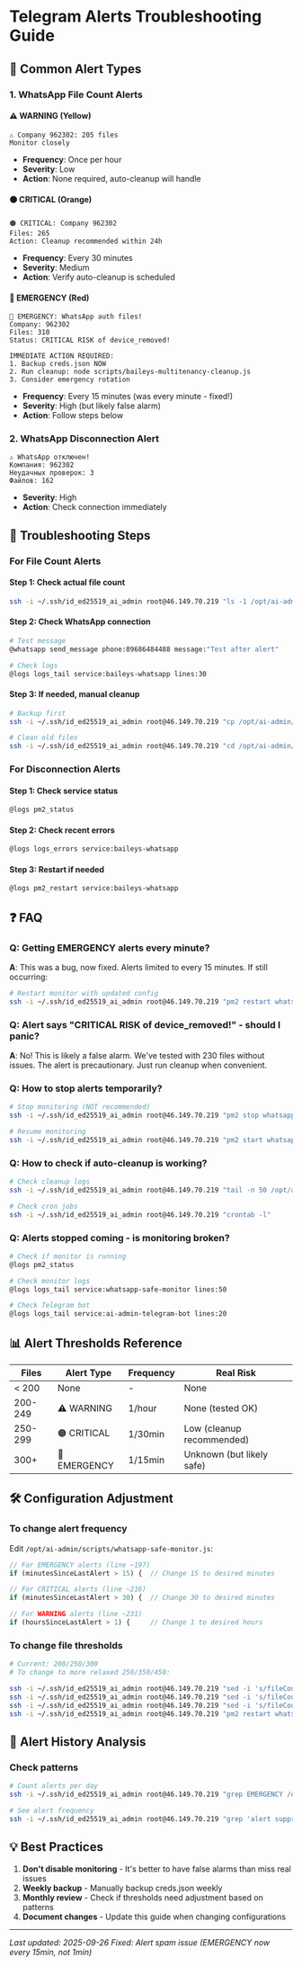 # Telegram Alerts Troubleshooting Guide

## 🚨 Common Alert Types

### 1. WhatsApp File Count Alerts

#### ⚠️ WARNING (Yellow)
```
⚠️ Company 962302: 205 files
Monitor closely
```
- **Frequency**: Once per hour
- **Severity**: Low
- **Action**: None required, auto-cleanup will handle

#### 🟠 CRITICAL (Orange)
```
🟠 CRITICAL: Company 962302
Files: 265
Action: Cleanup recommended within 24h
```
- **Frequency**: Every 30 minutes
- **Severity**: Medium
- **Action**: Verify auto-cleanup is scheduled

#### 🔴 EMERGENCY (Red)
```
🔴 EMERGENCY: WhatsApp auth files!
Company: 962302
Files: 310
Status: CRITICAL RISK of device_removed!

IMMEDIATE ACTION REQUIRED:
1. Backup creds.json NOW
2. Run cleanup: node scripts/baileys-multitenancy-cleanup.js
3. Consider emergency rotation
```
- **Frequency**: Every 15 minutes (was every minute - fixed!)
- **Severity**: High (but likely false alarm)
- **Action**: Follow steps below

### 2. WhatsApp Disconnection Alert
```
⚠️ WhatsApp отключен!
Компания: 962302
Неудачных проверок: 3
Файлов: 162
```
- **Severity**: High
- **Action**: Check connection immediately

## 🔧 Troubleshooting Steps

### For File Count Alerts

#### Step 1: Check actual file count
```bash
ssh -i ~/.ssh/id_ed25519_ai_admin root@46.149.70.219 "ls -1 /opt/ai-admin/baileys_sessions/company_962302/ | wc -l"
```

#### Step 2: Check WhatsApp connection
```bash
# Test message
@whatsapp send_message phone:89686484488 message:"Test after alert"

# Check logs
@logs logs_tail service:baileys-whatsapp lines:30
```

#### Step 3: If needed, manual cleanup
```bash
# Backup first
ssh -i ~/.ssh/id_ed25519_ai_admin root@46.149.70.219 "cp /opt/ai-admin/baileys_sessions/company_962302/creds.json /opt/ai-admin/baileys_sessions/company_962302/creds.json.backup.$(date +%Y%m%d)"

# Clean old files
ssh -i ~/.ssh/id_ed25519_ai_admin root@46.149.70.219 "cd /opt/ai-admin/baileys_sessions/company_962302 && find . -name 'lid-mapping-*' -type f -mtime +1 -delete && find . -name 'sender-key-*' -type f -mtime +1 -delete"
```

### For Disconnection Alerts

#### Step 1: Check service status
```bash
@logs pm2_status
```

#### Step 2: Check recent errors
```bash
@logs logs_errors service:baileys-whatsapp
```

#### Step 3: Restart if needed
```bash
@logs pm2_restart service:baileys-whatsapp
```

## ❓ FAQ

### Q: Getting EMERGENCY alerts every minute?
**A**: This was a bug, now fixed. Alerts limited to every 15 minutes. If still occurring:
```bash
# Restart monitor with updated config
ssh -i ~/.ssh/id_ed25519_ai_admin root@46.149.70.219 "pm2 restart whatsapp-safe-monitor"
```

### Q: Alert says "CRITICAL RISK of device_removed!" - should I panic?
**A**: No! This is likely a false alarm. We've tested with 230 files without issues. The alert is precautionary. Just run cleanup when convenient.

### Q: How to stop alerts temporarily?
```bash
# Stop monitoring (NOT recommended)
ssh -i ~/.ssh/id_ed25519_ai_admin root@46.149.70.219 "pm2 stop whatsapp-safe-monitor"

# Resume monitoring
ssh -i ~/.ssh/id_ed25519_ai_admin root@46.149.70.219 "pm2 start whatsapp-safe-monitor"
```

### Q: How to check if auto-cleanup is working?
```bash
# Check cleanup logs
ssh -i ~/.ssh/id_ed25519_ai_admin root@46.149.70.219 "tail -n 50 /opt/ai-admin/logs/auto-cleanup-trigger.log"

# Check cron jobs
ssh -i ~/.ssh/id_ed25519_ai_admin root@46.149.70.219 "crontab -l"
```

### Q: Alerts stopped coming - is monitoring broken?
```bash
# Check if monitor is running
@logs pm2_status

# Check monitor logs
@logs logs_tail service:whatsapp-safe-monitor lines:50

# Check Telegram bot
@logs logs_tail service:ai-admin-telegram-bot lines:20
```

## 📊 Alert Thresholds Reference

| Files | Alert Type | Frequency | Real Risk |
|-------|-----------|-----------|-----------|
| < 200 | None | - | None |
| 200-249 | ⚠️ WARNING | 1/hour | None (tested OK) |
| 250-299 | 🟠 CRITICAL | 1/30min | Low (cleanup recommended) |
| 300+ | 🔴 EMERGENCY | 1/15min | Unknown (but likely safe) |

## 🛠️ Configuration Adjustment

### To change alert frequency
Edit `/opt/ai-admin/scripts/whatsapp-safe-monitor.js`:
```javascript
// For EMERGENCY alerts (line ~197)
if (minutesSinceLastAlert > 15) {  // Change 15 to desired minutes

// For CRITICAL alerts (line ~216)
if (minutesSinceLastAlert > 30) {  // Change 30 to desired minutes

// For WARNING alerts (line ~231)
if (hoursSinceLastAlert > 1) {     // Change 1 to desired hours
```

### To change file thresholds
```bash
# Current: 200/250/300
# To change to more relaxed 250/350/450:

ssh -i ~/.ssh/id_ed25519_ai_admin root@46.149.70.219 "sed -i 's/fileCountWarning: 200/fileCountWarning: 250/g' /opt/ai-admin/scripts/whatsapp-safe-monitor.js"
ssh -i ~/.ssh/id_ed25519_ai_admin root@46.149.70.219 "sed -i 's/fileCountCritical: 250/fileCountCritical: 350/g' /opt/ai-admin/scripts/whatsapp-safe-monitor.js"
ssh -i ~/.ssh/id_ed25519_ai_admin root@46.149.70.219 "sed -i 's/fileCountEmergency: 300/fileCountEmergency: 450/g' /opt/ai-admin/scripts/whatsapp-safe-monitor.js"
ssh -i ~/.ssh/id_ed25519_ai_admin root@46.149.70.219 "pm2 restart whatsapp-safe-monitor"
```

## 📝 Alert History Analysis

### Check patterns
```bash
# Count alerts per day
ssh -i ~/.ssh/id_ed25519_ai_admin root@46.149.70.219 "grep EMERGENCY /opt/ai-admin/logs/whatsapp-monitor-error-18.log | cut -d' ' -f1 | sort | uniq -c"

# See alert frequency
ssh -i ~/.ssh/id_ed25519_ai_admin root@46.149.70.219 "grep 'alert suppressed' /opt/ai-admin/logs/whatsapp-monitor-out-18.log | tail -20"
```

## 💡 Best Practices

1. **Don't disable monitoring** - It's better to have false alarms than miss real issues
2. **Weekly backup** - Manually backup creds.json weekly
3. **Monthly review** - Check if thresholds need adjustment based on patterns
4. **Document changes** - Update this guide when changing configurations

---

*Last updated: 2025-09-26*
*Fixed: Alert spam issue (EMERGENCY now every 15min, not 1min)*